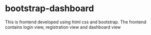 # bootstrap-dashboard
This is frontend developed using html css and bootstrap. The frontend contains login view, registration view and dashboard view

